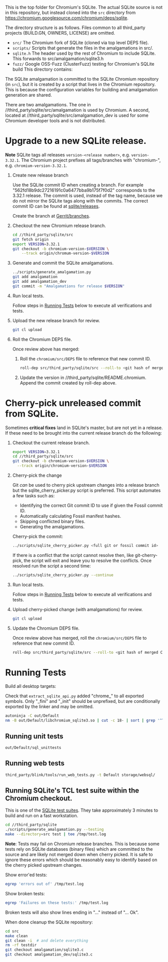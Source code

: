 This is the top folder for Chromium's SQLite. The actual SQLite source is not
in this repository, but instead cloned into the `src` directory from
https://chromium.googlesource.com/chromium/deps/sqlite.

The directory structure is as follows. Files common to all third_party projects
(BUILD.GN, OWNERS, LICENSE) are omitted.

* `src/`     The Chromium fork of SQLite (cloned via top level DEPS file).
* `scripts/` Scripts that generate the files in the amalgamations in src/.
* `sqlite.h` The header used by the rest of Chromium to include SQLite. This
             forwards to src/amalgamation/sqlite3.h
* `fuzz/`    Google OSS-Fuzz (ClusterFuzz) testing for Chromium's SQLite
             build This directory contains:

The SQLite amalgamation is committed to the SQLite Chromium repository (in
`src`), but it is created by a script that lives in the Chromium repository.
This is because the configuration variables for building and amalgamation
generation are shared.

There are two amalgamations. The one in //third_party/sqlite/src/amalgamation
is used by Chromium. A second, located at
//third_party/sqlite/src/amalgamation_dev is used for some Chromium developer
tools and is not distributed.

# Upgrade to a new SQLite release.

**Note** SQLite tags all releases `version-<release number>`, e.g.
`version-3.32.1`. The Chromium project prefixes all tags/branches with
"chromium-", e.g.  `chromium-version-3.32.1`.

1. Create new release branch

   Use the SQLite commit ID when creating a branch. For example
   "562fd18b9dc27216191c0a6477bba9b175f7f0d2" corresponds to the
   3.32.1 release. The commit is used, instead of the tag name, because
   we do not mirror the SQLite tags along with the commits. The correct
   commit ID can be found at
   [sqlite/releases](https://github.com/sqlite/sqlite/releases).

   Create the branch at
   [Gerrit/branches](https://chromium-review.googlesource.com/admin/repos/chromium/deps/sqlite,branches).

2. Checkout the new Chromium release branch.

    ```sh
    cd //third_party/sqlite/src
    git fetch origin
    export VERSION=3.32.1
    git checkout -b chromium-version-$VERSION \
        --track origin/chromum-version-$VERSION
    ```

3. Generate and commit the SQLite amalgamations.

    ```sh
    ../scripts/generate_amalgamation.py
    git add amalgamation
    git add amalgamation_dev
    git commit -m "Amalgamations for release $VERSION"
    ```

4. Run local tests.

    Follow steps in [Running Tests](#running-tests) below to execute all
    verifications and tests.

5. Upload the new release branch for review.

    ```sh
    git cl upload
    ```

6. Roll the Chromium DEPS file.

    Once review above has merged:

    1. Roll the `chromium/src/DEPS` file to reference that new commit ID.
        ```sh
        roll-dep src/third_party/sqlite/src --roll-to <git hash of merged CL>
        ```
    2. Update the version in //third_party/sqlite/README.chromium. Append the
       commit created by roll-dep above.

# Cherry-pick unreleased commit from SQLite.

Sometimes **critical fixes** land in SQLite's master, but are not yet in a
release. If these need to be brought into the current release branch do the
following:

1. Checkout the current release branch.

    ```sh
    export VERSION=3.32.1
    cd //third_party/sqlite/src
    git checkout -b chromium-version-$VERSION \
      --track origin/chromium-version-$VERSION
    ```

2. Cherry-pick the change

    Git _can_ be used to cherry pick upstream changes into a release branch but
    the sqlite_cherry_picker.py script is preferred. This script automates a
    few tasks such as:

    * Identifying the correct Git commit ID to use if given the
      Fossil commit ID.
    * Automatically calculating Fossil manifest hashes.
    * Skipping conflicted binary files.
    * Generating the amalgamations.

    Cherry-pick the commit:

    ```sh
    ../scripts/sqlite_cherry_picker.py <full git or fossil commit id>
    ```

    If there is a conflict that the script cannot resolve then, like
    git-cherry-pick, the script will exit and leave you to resolve the
    conflicts. Once resolved run the script a second time:

    ```sh
    ../scripts/sqlite_cherry_picker.py --continue
    ```

3. Run local tests.

    Follow steps in [Running Tests](#running-tests) below to execute all
    verifications and tests.

4. Upload cherry-picked change (with amalgamations) for review.

    ```sh
    git cl upload
    ```

5. Update the Chromium DEPS file.

    Once review above has merged, roll the `chromium/src/DEPS` file to
    reference that new commit ID.

    ```sh
    roll-dep src/third_party/sqlite/src --roll-to <git hash of merged CL>
    ```

# Running Tests

Build all desktop targets:

Check that `extract_sqlite_api.py` added "chrome_" to all exported symbols.
Only "_fini" and "_init" should be unprefixed, but are conditionally
exported by the linker and may be omitted.

```sh
autoninja -C out/Default
nm -B out/Default/libchromium_sqlite3.so | cut -c 18- | sort | grep '^T'
```

## Running unit tests

```sh
out/Default/sql_unittests
```

## Running web tests

```sh
third_party/blink/tools/run_web_tests.py -t Default storage/websql/
```

## Running SQLite's TCL test suite within the Chromium checkout.

This is one of the [SQLite test suites](https://www.sqlite.org/testing.html).
They take approximately 3 minutes to build and run on a fast workstation.

```sh
cd //third_party/sqlite
./scripts/generate_amalgamation.py --testing
make --directory=src test | tee /tmp/test.log
```

**Note**: Tests may fail on Chromium release branches. This is because some
tests rely on SQLite databases (binary files) which are committed to the
source and are likely not merged down when cherry picked. It is safe to
ignore these errors which should be reasonably easy to identify based on the
cherry picked upstream changes.

Show error'ed tests:

```sh
egrep 'errors out of' /tmp/test.log
```

Show broken tests:

```sh
egrep 'Failures on these tests:' /tmp/test.log
```

Broken tests will also show lines ending in "..." instead of "... Ok".

When done cleanup the SQLite repository:

```sh
cd src
make clean
git clean -i  # and delete everything
rm -rf testdir
git checkout amalgamation/sqlite3.c
git checkout amalgamation_dev/sqlite3.c
```
